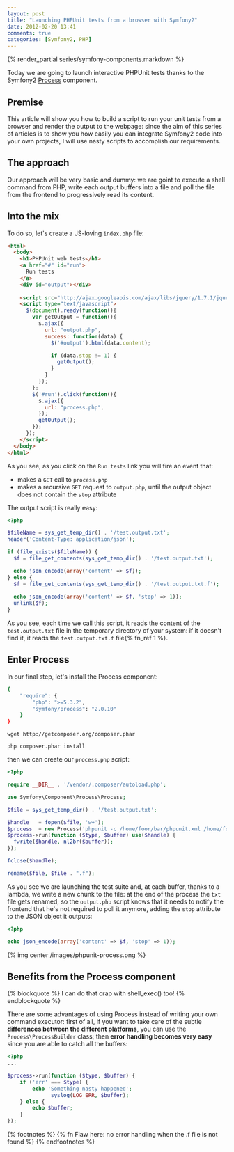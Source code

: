 ```yaml
---
layout: post
title: "Launching PHPUnit tests from a browser with Symfony2"
date: 2012-02-20 13:41
comments: true
categories: [Symfony2, PHP]
---
```


{% render_partial series/symfony-components.markdown %}

Today we are going to launch interactive PHPUnit tests thanks to the
Symfony2 [Process](https://github.com/symfony/Process) component.
<!-- more -->

## Premise

This article will show you how to build a script to run your unit tests
from a browser and render the output to the webpage: since the aim
of this series of articles is to show you how easily you can integrate
Symfony2 code into your own projects, I will use nasty scripts to
accomplish our requirements.

## The approach

Our approach will be very basic and dummy: we are goint to execute a shell
command from PHP, write each output buffers into a file and poll the file
from the frontend to progressively read its content.

## Into the mix

To do so, let's create a JS-loving `index.php` file:

``` html The entry point of out application
<html>
  <body>
    <h1>PHPUnit web tests</h1>
    <a href="#" id="run">
      Run tests
    </a>
    <div id="output"></div>
    
    <script src="http://ajax.googleapis.com/ajax/libs/jquery/1.7.1/jquery.min.js" ></script>
    <script type="text/javascript">
      $(document).ready(function(){
        var getOutput = function(){
          $.ajax({
            url: "output.php",
            success: function(data) {
              $('#output').html(data.content);

              if (data.stop != 1) {
                getOutput();
              }
            }
          });
        };
        $('#run').click(function(){
          $.ajax({
            url: "process.php",
          });
          getOutput();
        });
      });
    </script>
  </body>
</html>
```

As you see, as you click on the `Run tests` link you will fire an event that:

* makes a `GET` call to `process.php`
* makes a recursive `GET` request to `output.php`, until the output object 
does not contain the `stop` attribute

The output script is really easy:

``` php
<?php

$fileName = sys_get_temp_dir() . '/test.output.txt';
header('Content-Type: application/json');

if (file_exists($fileName)) {
  $f = file_get_contents(sys_get_temp_dir() . '/test.output.txt');

  echo json_encode(array('content' => $f));  
} else {
  $f = file_get_contents(sys_get_temp_dir() . '/test.output.txt.f');
  
  echo json_encode(array('content' => $f, 'stop' => 1));
  unlink($f);
}
```

As you see, each time we call this script, it reads the content of the `test.output.txt`
file in the temporary directory of your system: if it doesn't find it, it reads the
`test.output.txt.f` file{% fn_ref 1 %}.

## Enter Process

In our final step, let's install the Process component:

``` bash composer.json
{
    "require": {
        "php": ">=5.3.2",
        "symfony/process": "2.0.10"
    }
}

```

``` 
wget http://getcomposer.org/composer.phar

php composer.phar install
```

then we can create our `process.php` script:

``` php
<?php

require __DIR__ . '/vendor/.composer/autoload.php';

use Symfony\Component\Process\Process;

$file = sys_get_temp_dir() . '/test.output.txt';

$handle   = fopen($file, 'w+');
$process  = new Process('phpunit -c /home/foor/bar/phpunit.xml /home/foo/bar');
$process->run(function ($type, $buffer) use($handle) {
  fwrite($handle, nl2br($buffer));
});

fclose($handle); 

rename($file, $file . ".f");
```

As you see we are launching the test suite and, at each buffer, thanks to a
lambda, we write a new chunk to the file: at the end of the process the
`txt` file gets renamed, so the `output.php` script knows that it needs to
notify the frontend that he's not required to poll it anymore, adding 
the `stop` attribute to the JSON object it outputs:

``` php fragment of output.php
<?php

echo json_encode(array('content' => $f, 'stop' => 1));
```

{% img center /images/phpunit-process.png %}

## Benefits from the Process component

{% blockquote %}
  I can do that crap with shell_exec() too!
{% endblockquote %}

There are some advantages of using Process instead of writing your own command
executor: first of all, if you want to take care of the subtle **differences
between the different platforms**, you can use the `Process\ProcessBuilder` class;
then **error handling becomes very easy** since you are able to catch all the buffers:

``` php
<?php
...

$process->run(function ($type, $buffer) {
    if ('err' === $type) {
        echo 'Something nasty happened';
			  syslog(LOG_ERR, $buffer);
    } else {
        echo $buffer;
    }
});
```

{% footnotes %}
  {% fn Flaw here: no error handling when the .f file is not found %}
{% endfootnotes %}

